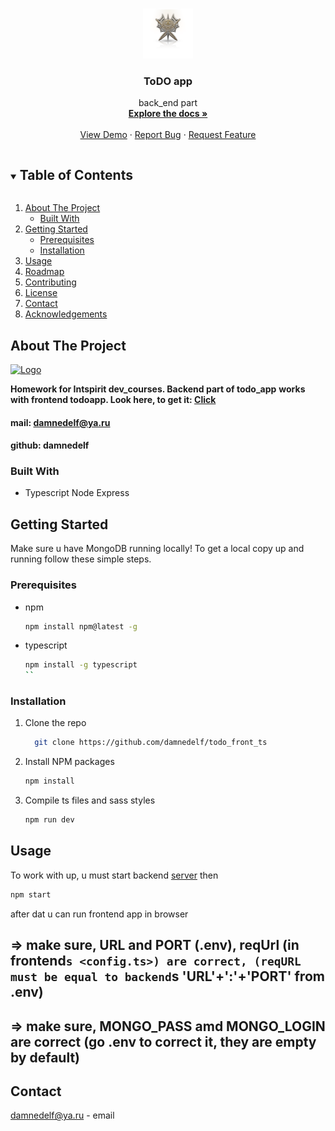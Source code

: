 <br />
<p align="center">
  <a href="https://github.com/damnedelf/todo_back_express_mongo_ts.git">
    <img src="assets/img/logo.png" alt="Logo" width="80" height="80">
  </a>

  <h3 align="center">ToDO app</h3>

  <p align="center">
   back_end part
    <br />
    <a href="https://github.com/damnedelf/todo_back_express_mongo_ts.git"><strong>Explore the docs »</strong></a>
    <br />
    <br />
    <a href="https://github.com/damnedelf/todo_back_express_mongo_ts.git">View Demo</a>
    ·
    <a href="https://github.com/damnedelf/todo_back_express_mongo_ts.git/issues">Report Bug</a>
    ·
    <a href="https://github.com/damnedelf/todo_back_express_mongo_ts.git/issues">Request Feature</a>
  </p>
</p>

<details open="open">
  <summary><h2 style="display: inline-block">Table of Contents</h2></summary>
  <ol>
    <li>
      <a href="#about-the-project">About The Project</a>
      <ul>
        <li><a href="#built-with">Built With</a></li>
      </ul>
    </li>
    <li>
      <a href="#getting-started">Getting Started</a>
      <ul>
        <li><a href="#prerequisites">Prerequisites</a></li>
        <li><a href="#installation">Installation</a></li>
      </ul>
    </li>
    <li><a href="#usage">Usage</a></li>
    <li><a href="#roadmap">Roadmap</a></li>
    <li><a href="#contributing">Contributing</a></li>
    <li><a href="#license">License</a></li>
    <li><a href="#contact">Contact</a></li>
    <li><a href="#acknowledgements">Acknowledgements</a></li>
  </ol>
</details>

## About The Project

  <a href="https://github.com/damnedelf/todo_back_express_mongo_ts.git">
     <img src="assets/img/screenShotProj.png" alt="Logo" width="auto" height="300px">
  </a>

**Homework for Intspirit dev_courses. Backend part of todo_app**
**works with frontend todoapp. Look here, to get it: <a href="https://github.com/damnedelf/todo_front_ts.git">Click</a>**

#### mail: damnedelf@ya.ru

#### github: damnedelf

### Built With

- Typescript Node Express

## Getting Started

Make sure u have MongoDB running locally! To get a local copy up and running follow these simple steps.

### Prerequisites

- npm
  ```sh
  npm install npm@latest -g
  ```
- typescript
  ```sh
  npm install -g typescript
  ``
  ```

### Installation

1. Clone the repo
   ```sh
     git clone https://github.com/damnedelf/todo_front_ts
   ```
2. Install NPM packages
   ```sh
   npm install
   ```
3. Compile ts files and sass styles
   ```sh
   npm run dev
   ```

## Usage

To work with up, u must start backend <a href="https://github.com/damnedelf/todo_back_express_mongo_ts.git">server</a>
then

```sh
npm start
```

after dat u can run frontend app in browser

## => make sure, URL and PORT (.env), reqUrl (in frontend`s <config.ts>) are correct, (reqURL must be equal to backend`s 'URL'+':'+'PORT' from .env)

## => make sure, MONGO_PASS amd MONGO_LOGIN are correct (go .env to correct it, they are empty by default)

## Contact

damnedelf@ya.ru - email

[contributors-shield]: https://img.shields.io/github/contributors/github_username/repo.svg?style=for-the-badge
[contributors-url]: https://github.com/github_username/repo/graphs/contributors
[forks-shield]: https://img.shields.io/github/forks/github_username/repo.svg?style=for-the-badge
[forks-url]: https://github.com/github_username/repo/network/members
[stars-shield]: https://img.shields.io/github/stars/github_username/repo.svg?style=for-the-badge
[stars-url]: https://github.com/github_username/repo/stargazers
[issues-shield]: https://img.shields.io/github/issues/github_username/repo.svg?style=for-the-badge
[issues-url]: https://github.com/github_username/repo/issues
[license-shield]: https://img.shields.io/github/license/github_username/repo.svg?style=for-the-badge
[license-url]: https://github.com/github_username/repo/blob/master/LICENSE.txt
[linkedin-shield]: https://img.shields.io/badge/-LinkedIn-black.svg?style=for-the-badge&logo=linkedin&colorB=555
[linkedin-url]: https://linkedin.com/in/github_username
